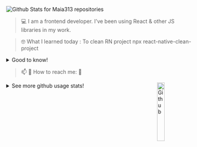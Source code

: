  ![Github Stats for Maia313 repositories](https://github-readme-stats.vercel.app/api?username=Maia313&show_icons=true&count_private=true&title_color=FF69B4&icon_color=FF69B4&text_color=FF69B4&bg_color=ececec) 

> 💻  I am a frontend developer. I’ve been using React & other JS libraries in my work.

> 🤓  What I learned today : To clean RN project npx react-native-clean-project

<details>
 <summary>Good to know!</summary>
 https://github.com/Maia313/Tips-Tricks
</details>

> 📫  💬   How to reach me: 📱

<img width="20%" align="right" alt="Github" src="https://raw.githubusercontent.com/onimur/.github/master/.resources/git-header.svg" />

<details>
  <summary>See more github usage stats!</summary>
 
  ![Metrics](https://metrics.lecoq.io/Maia313?template=classic&config.timezone=Europe%2FStockholm)

  ![Github Stats for Maia313 most used languages](https://github-readme-stats.vercel.app/api/top-langs/?username=Maia313&title_color=FF69B4&icon_color=FF69B4&text_color=FF69B4&bg_color=FFF&layout=compact) 


</details>





